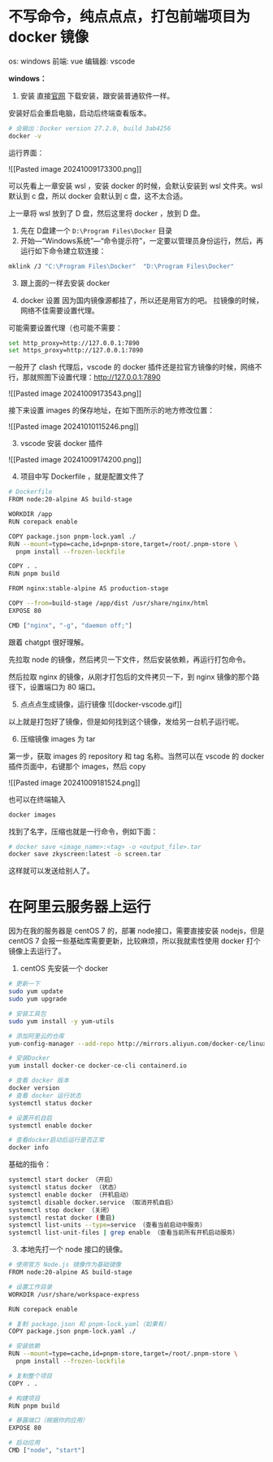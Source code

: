 
# 不写命令，纯点点点，打包前端项目为 docker 镜像

os: windows
前端: vue
编辑器: vscode

**windows：**
1. 安装
直接[官网](https://www.docker.com/) 下载安装，跟安装普通软件一样。

安装好后会重启电脑，启动后终端查看版本。

```bash
# 会输出：Docker version 27.2.0, build 3ab4256
docker -v
```

运行界面：

![[Pasted image 20241009173300.png]]

可以先看上一章安装 wsl ，安装 docker 的时候，会默认安装到 wsl 文件夹。wsl 默认到 c 盘，所以 docker 会默认到 c 盘，这不太合适。

上一章将 wsl 放到了 D 盘，然后这里将 docker ，放到 D 盘。
1. 先在 D盘建一个 `D:\Program Files\Docker` 目录
2. 开始—“Windows系统”—“命令提示符”，一定要以管理员身份运行，然后，再运行如下命令建立软连接：
```bash
mklink /J "C:\Program Files\Docker"  "D:\Program Files\Docker"
```
3. 跟上面的一样去安装 docker

4. docker 设置
因为国内镜像源都挂了，所以还是用官方的吧。
拉镜像的时候，网络不佳需要设置代理。

可能需要设置代理（也可能不需要：

```bash
set http_proxy=http://127.0.0.1:7890 
set https_proxy=http://127.0.0.1:7890
```

一般开了 clash 代理后，vscode 的 docker 插件还是拉官方镜像的时候，网络不行，那就照图下设置代理：http://127.0.0.1:7890

![[Pasted image 20241009173543.png]]

接下来设置 images 的保存地址，在如下图所示的地方修改位置：

![[Pasted image 20241010115246.png]]


3. vscode 安装 docker 插件

![[Pasted image 20241009174200.png]]

4.  项目中写 Dockerfile ，就是配置文件了

```bash
# Dockerfile
FROM node:20-alpine AS build-stage

WORKDIR /app
RUN corepack enable

COPY package.json pnpm-lock.yaml ./
RUN --mount=type=cache,id=pnpm-store,target=/root/.pnpm-store \
  pnpm install --frozen-lockfile

COPY . .
RUN pnpm build

FROM nginx:stable-alpine AS production-stage

COPY --from=build-stage /app/dist /usr/share/nginx/html
EXPOSE 80

CMD ["nginx", "-g", "daemon off;"]
```

跟着 chatgpt 很好理解。

先拉取 node 的镜像，然后拷贝一下文件，然后安装依赖，再运行打包命令。

然后拉取 nginx 的镜像，从刚才打包后的文件拷贝一下，到 nginx 镜像的那个路径下，设置端口为 80 端口。

5. 点点点生成镜像，运行镜像
![[docker-vscode.gif]]

以上就是打包好了镜像，但是如何找到这个镜像，发给另一台机子运行呢。

6. 压缩镜像 images 为  tar

第一步，获取 images 的 repository 和 tag 名称。当然可以在 vscode 的 docker 插件页面中，右键那个 images，然后 copy

![[Pasted image 20241009181524.png]]

也可以在终端输入

```bash
docker images
```

找到了名字，压缩也就是一行命令，例如下面：

```bash
# docker save <image_name>:<tag> -o <output_file>.tar
docker save zkyscreen:latest -o screen.tar
```

这样就可以发送给别人了。

# 在阿里云服务器上运行

因为在我的服务器是 centOS 7 的，部署 node接口，需要直接安装 nodejs，但是 centOS 7 会报一些基础库需要更新，比较麻烦，所以我就索性使用 docker 打个镜像上去运行了。

1. centOS 先安装一个 docker

```bash
# 更新一下
sudo yum update
sudo yum upgrade

# 安装工具包
sudo yum install -y yum-utils

# 添加阿里云的仓库
yum-config-manager --add-repo http://mirrors.aliyun.com/docker-ce/linux/centos/docker-ce.repo

# 安装Docker
yum install docker-ce docker-ce-cli containerd.io

# 查看 docker 版本
docker version
# 查看 docker 运行状态
systemctl status docker

# 设置开机自启
systemctl enable docker

# 查看docker启动后运行是否正常
docker info
```


基础的指令：

```bash
systemctl start docker （开启）  
systemctl status docker （状态）  
systemctl enable docker （开机启动）  
systemctl disable docker.service （取消开机自启）
systemctl stop docker （关闭）  
systemctl restat docker (重启)
systemctl list-units --type=service （查看当前启动中服务）
systemctl list-unit-files | grep enable （查看当前所有开机启动服务）
```

3. 本地先打一个 node 接口的镜像。

```bash
# 使用官方 Node.js 镜像作为基础镜像
FROM node:20-alpine AS build-stage

# 设置工作目录
WORKDIR /usr/share/workspace-express

RUN corepack enable

# 复制 package.json 和 pnpm-lock.yaml（如果有）
COPY package.json pnpm-lock.yaml ./

# 安装依赖
RUN --mount=type=cache,id=pnpm-store,target=/root/.pnpm-store \
  pnpm install --frozen-lockfile

# 复制整个项目
COPY . .

# 构建项目
RUN pnpm build

# 暴露端口（根据你的应用）
EXPOSE 80

# 启动应用
CMD ["node", "start"]
```